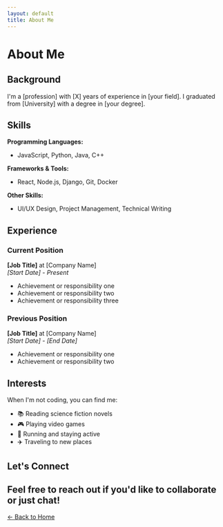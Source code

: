 ```yaml
---
layout: default
title: About Me
---
```


# About Me

## Background

I'm a [profession] with [X] years of experience in [your field]. I graduated from [University] with a degree in [your degree].

## Skills

**Programming Languages:**
- JavaScript, Python, Java, C++

**Frameworks & Tools:**
- React, Node.js, Django, Git, Docker

**Other Skills:**
- UI/UX Design, Project Management, Technical Writing

## Experience

### Current Position
**[Job Title]** at [Company Name]  
*[Start Date] - Present*

- Achievement or responsibility one
- Achievement or responsibility two
- Achievement or responsibility three

### Previous Position
**[Job Title]** at [Company Name]  
*[Start Date] - [End Date]*

- Achievement or responsibility one
- Achievement or responsibility two

## Interests

When I'm not coding, you can find me:
- 📚 Reading science fiction novels
- 🎮 Playing video games
- 🏃 Running and staying active
- ✈️ Traveling to new places

## Let's Connect

Feel free to reach out if you'd like to collaborate or just chat!
---
[← Back to Home](/)
